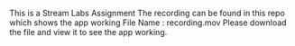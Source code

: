 This is a Stream Labs Assignment 
The recording can be found in this repo which shows the app working 
File Name : recording.mov
Please download the file and view it to see the app working. 
